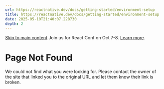```yaml
---
url: https://reactnative.dev/docs/getting-started/environment-setup
title: https://reactnative.dev/docs/getting-started/environment-setup
date: 2025-05-10T21:40:07.228730
depth: 2
---
```


[Skip to main content](https://reactnative.dev/docs/getting-started/environment-setup#__docusaurus_skipToContent_fallback)
Join us for React Conf on Oct 7-8. [Learn more](https://conf.react.dev).
# Page Not Found
We could not find what you were looking for.
Please contact the owner of the site that linked you to the original URL and let them know their link is broken.

